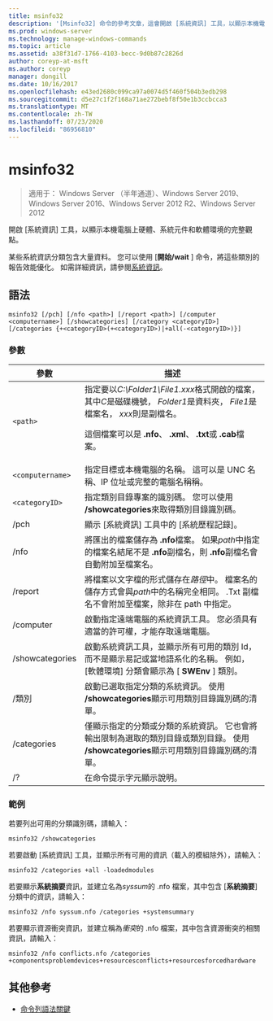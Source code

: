 ```yaml
---
title: msinfo32
description: '[Msinfo32] 命令的參考文章，這會開啟 [系統資訊] 工具，以顯示本機電腦上硬體、系統元件和軟體環境的完整觀點。'
ms.prod: windows-server
ms.technology: manage-windows-commands
ms.topic: article
ms.assetid: a38f31d7-1766-4103-becc-9d0b87c2826d
author: coreyp-at-msft
ms.author: coreyp
manager: dongill
ms.date: 10/16/2017
ms.openlocfilehash: e43ed2680c099ca97a0074d5f460f504b3edb298
ms.sourcegitcommit: d5e27c1f2f168a71ae272bebf8f50e1b3ccbcca3
ms.translationtype: MT
ms.contentlocale: zh-TW
ms.lasthandoff: 07/23/2020
ms.locfileid: "86956810"
---
```

# <a name="msinfo32"></a>msinfo32

> 適用于： Windows Server （半年通道）、Windows Server 2019、Windows Server 2016、Windows Server 2012 R2、Windows Server 2012

開啟 [系統資訊] 工具，以顯示本機電腦上硬體、系統元件和軟體環境的完整觀點。

某些系統資訊分類包含大量資料。 您可以使用 [**開始/wait** ] 命令，將這些類別的報告效能優化。 如需詳細資訊，請參閱[系統資訊](/previous-versions/windows/it-pro/windows-server-2003/cc783305(v=ws.10))。

## <a name="syntax"></a>語法

```
msinfo32 [/pch] [/nfo <path>] [/report <path>] [/computer <computername>] [/showcategories] [/category <categoryID>] [/categories {+<categoryID>(+<categoryID>)|+all(-<categoryID>)}]
```

### <a name="parameters"></a>參數

| 參數 | 描述 |
| --------- | ----------- |
| `<path>` | 指定要以*C:\Folder1\File1.xxx*格式開啟的檔案，其中*C*是磁碟機號， *Folder1*是資料夾， *File1*是檔案名， *xxx*則是副檔名。<p>這個檔案可以是 **.nfo**、 **.xml**、 **.txt**或 **.cab**檔案。 |
| `<computername>` | 指定目標或本機電腦的名稱。 這可以是 UNC 名稱、IP 位址或完整的電腦名稱稱。 |
| `<categoryID>` | 指定類別目錄專案的識別碼。 您可以使用 **/showcategories**來取得類別目錄識別碼。 |
| /pch | 顯示 [系統資訊] 工具中的 [系統歷程記錄]。 |
| /nfo | 將匯出的檔案儲存為 **.nfo**檔案。 如果*path*中指定的檔案名結尾不是 **.nfo**副檔名，則 **.nfo**副檔名會自動附加至檔案名。 |
| /report | 將檔案以文字檔的形式儲存在*路徑*中。 檔案名的儲存方式會與*path*中的名稱完全相同。 .Txt 副檔名不會附加至檔案，除非在 path 中指定。 |
| /computer | 啟動指定遠端電腦的系統資訊工具。 您必須具有適當的許可權，才能存取遠端電腦。 |
| /showcategories | 啟動系統資訊工具，並顯示所有可用的類別 Id，而不是顯示易記或當地語系化的名稱。 例如，[軟體環境] 分類會顯示為 [ **SWEnv** ] 類別。 |
| /類別 | 啟動已選取指定分類的系統資訊。 使用 **/showcategories**顯示可用類別目錄識別碼的清單。 |
| /categories | 僅顯示指定的分類或分類的系統資訊。 它也會將輸出限制為選取的類別目錄或類別目錄。 使用 **/showcategories**顯示可用類別目錄識別碼的清單。 |
| /? | 在命令提示字元顯示說明。 |

### <a name="examples"></a>範例

若要列出可用的分類識別碼，請輸入：

```
msinfo32 /showcategories
```

若要啟動 [系統資訊] 工具，並顯示所有可用的資訊（載入的模組除外），請輸入：

```
msinfo32 /categories +all -loadedmodules
```

若要顯示**系統摘要**資訊，並建立名為*syssum*的 .nfo 檔案，其中包含 [**系統摘要**] 分類中的資訊，請輸入：

```
msinfo32 /nfo syssum.nfo /categories +systemsummary
```

若要顯示資源衝突資訊，並建立稱為*衝突*的 .nfo 檔案，其中包含資源衝突的相關資訊，請輸入：

```
msinfo32 /nfo conflicts.nfo /categories +componentsproblemdevices+resourcesconflicts+resourcesforcedhardware
```

## <a name="additional-references"></a>其他參考

- [命令列語法關鍵](command-line-syntax-key.md)
